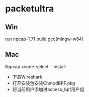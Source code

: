 # packetultra
## Win
run npcap-1.71
build gcc(mingw-w64)

## Mac
libpcap
xcode-select --install

* 下载Wireshark
* 打开安装包安装ChmodBPF.pkg
* 将当前用户添加进access_bpf用户组
